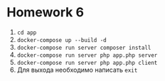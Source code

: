 # Homework 6

1. `cd app`
2. `docker-compose up --build -d`
3. `docker-compose run server composer install`
4. `docker-compose run server php app.php server`
5. `docker-compose run server php app.php client`
5. Для выхода необходимо написать `exit`
